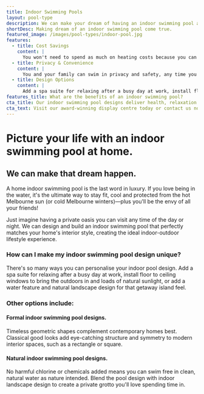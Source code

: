 ```yaml
---
title: Indoor Swimming Pools
layout: pool-type
description: We can make your dream of having an indoor swimming pool at home come true.
shortDesc: Making dream of an indoor swimming pool come true.
featured_image: /images/pool-types/indoor-pool.jpg
features:
  - title: Cost Savings
    content: |
      You won't need to spend as much on heating costs because you can control the climate more readily and they hold heat more efficiently (adding a solar heater will save you even more). It's easier to keep an indoor swimming pool clean so you'll spend less on pool chemicals.
  - title: Privacy & Convenience
    content: |
      You and your family can swim in privacy and safety, any time you feel like it. Hold your own private pool party without the costs of hiring a public pool.
  - title: Design Options
    content: |
      Add a spa suite for relaxing after a busy day at work, install floor to ceiling windows to bring the outdoors in and loads of natural sunlight, or add a water feature and natural landscape design for that getaway island feel.
features_title: What are the benefits of an indoor swimming pool?
cta_title: Our indoor swimming pool designs deliver health, relaxation and luxury at a price you can afford
cta_text: Visit our award-winning display centre today or contact us now
---
```


# Picture your life with an indoor swimming pool at home.

## We can make that dream happen.

A home indoor swimming pool is the last word in luxury. If you love being in the water, it's the ultimate way to stay fit, cool and protected from the hot Melbourne sun (or cold Melbourne winters)—plus you'll be the envy of all your friends!

Just imagine having a private oasis you can visit any time of the day or night. We can design and build an indoor swimming pool that perfectly matches your home's interior style, creating the ideal indoor-outdoor lifestyle experience.

### How can I make my indoor swimming pool design unique?

There's so many ways you can personalise your indoor pool design. Add a spa suite for relaxing after a busy day at work, install floor to ceiling windows to bring the outdoors in and loads of natural sunlight, or add a water feature and natural landscape design for that getaway island feel.

### Other options include:

#### Formal indoor swimming pool designs.

Timeless geometric shapes complement contemporary homes best. Classical good looks add eye-catching structure and symmetry to modern interior spaces, such as a rectangle or square.

#### Natural indoor swimming pool designs.

No harmful chlorine or chemicals added means you can swim free in clean, natural water as nature intended. Blend the pool design with indoor landscape design to create a private grotto you'll love spending time in.

